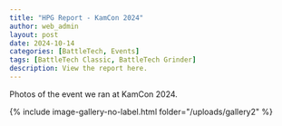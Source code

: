 ```yaml
---
title: "HPG Report - KamCon 2024"
author: web_admin
layout: post
date: 2024-10-14
categories: [BattleTech, Events]
tags: [BattleTech Classic, BattleTech Grinder]
description: View the report here.
---
```


Photos of the event we ran at KamCon 2024.

{% include image-gallery-no-label.html folder="/uploads/gallery2" %}
